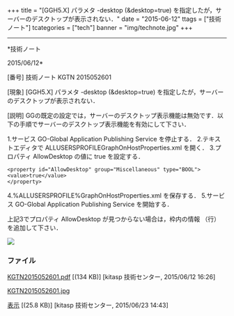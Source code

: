﻿+++
title = "[GGH5.X] パラメタ -desktop (&desktop=true) を指定したが，サーバーのデスクトップが表示されない．"
date = "2015-06-12"
ttags = ["技術ノート"]
tcategories = ["tech"]
banner = "img/technote.jpg"
+++

-----------------------------------------------------------------------------------------------------------------------------

*技術ノート

2015/06/12*


[番号]
技術ノート KGTN 2015052601

[現象]
[GGH5.X] パラメタ -desktop (&desktop=true)
を指定したが，サーバーのデスクトップが表示されない．

[説明]
GGの既定の設定では，サーバーのデスクトップ表示機能は無効です．以下の手順でサーバーのデスクトップ表示機能を有効にして下さい．

1.サービス GO-Global Application Publishing Service を停止する．
2.テキストエディタで ALLUSERSPROFILEGraphOnHostProperties.xml
を開く．
3.プロパティ AllowDesktop の値に true を設定する．

    <property id="AllowDesktop" group="Miscellaneous" type="BOOL">
    <value>true</value>
    </property>

4.%ALLUSERSPROFILE%GraphOnHostProperties.xml を保存する．
5.サービス GO-Global Application Publishing Service を開始する．

上記3でプロパティ AllowDesktop が見つからない場合は，枠内の情報 （行）
を追加して下さい．

![](http://techreport.kitasp.net/attachments/download/2086/KGTN2015052601.jpg)


### ファイル

 
 


[KGTN2015052601.pdf](http://techreport.kitasp.net/attachments/download/1911/KGTN2015052601.pdf)
 [(134 KB)] [kitasp 技術センター, 2015/06/12
16:26]

[KGTN2015052601.jpg](http://techreport.kitasp.net/attachments/download/2086/KGTN2015052601.jpg)

[表示](http://techreport.kitasp.net/attachments/2086/KGTN2015052601.jpg "表示")
 [(25.8 KB)] [kitasp 技術センター, 2015/06/23
14:43]


 


 


